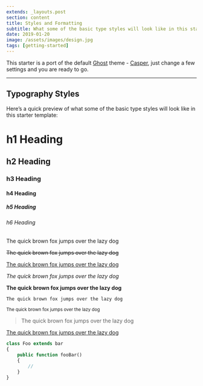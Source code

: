 ```yaml
---
extends: _layouts.post
section: content
title: Styles and Formatting
subtitle: What some of the basic type styles will look like in this starter template
date: 2019-01-20
image: /assets/images/design.jpg
tags: [getting-started]
---
```


This starter is a port of the default [Ghost](https://ghost.org/) theme - [Casper](https://github.com/TryGhost/Casper), just change a few settings and you are ready to go.

---

## Typography Styles

Here’s a quick preview of what some of the basic type styles will look like in this starter template:

# h1 Heading
## h2 Heading
### h3 Heading
#### h4 Heading
##### h5 Heading
###### h6 Heading

The quick brown fox jumps over the lazy dog

<s>The quick brown fox jumps over the lazy dog</s>

<u>The quick brown fox jumps over the lazy dog</u>

_The quick brown fox jumps over the lazy dog_

**The quick brown fox jumps over the lazy dog**

`The quick brown fox jumps over the lazy dog`

<small>The quick brown fox jumps over the lazy dog</small>

> The quick brown fox jumps over the lazy dog

[The quick brown fox jumps over the lazy dog](#)

```php
class Foo extends bar
{
    public function fooBar()
    {
        //
    }
}
```
